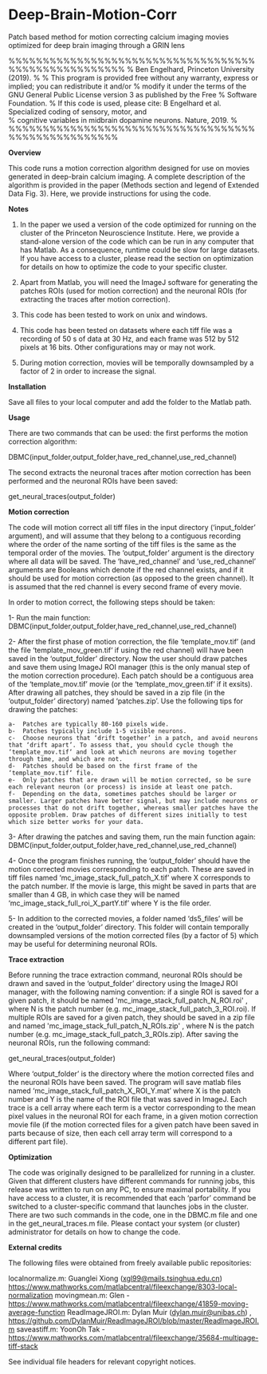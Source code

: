 # Deep-Brain-Motion-Corr
Patch based method for motion correcting calcium imaging movies optimized for deep brain imaging through a GRIN lens

%%%%%%%%%%%%%%%%%%%%%%%%%%%%%%%%%%%%%%%%%%%%%%%%%%%%%
%    Ben Engelhard, Princeton University (2019).
%
%    This program is provided free without any warranty, express or implied; you can redistribute it and/or 
%    modify it under the terms of the GNU General Public License version 3 as published by the Free 
%    Software Foundation.
%    If this code is used, please cite: B Engelhard et al. Specialized coding of sensory, motor, and   
%    cognitive variables in midbrain dopamine neurons. Nature, 2019.
%
%%%%%%%%%%%%%%%%%%%%%%%%%%%%%%%%%%%%%%%%%%%%%%%%%%%%


**Overview**

This code runs a motion correction algorithm designed for use on movies generated in deep-brain calcium imaging. A complete description of the algorithm is provided in the paper (Methods section and legend of Extended Data Fig. 3). Here, we provide instructions for using the code. 

**Notes**

1)	In the paper we used a version of the code optimized for running on the cluster of the Princeton 
Neuroscience Institute. Here, we provide a stand-alone version of the code which can be run in any computer that has Matlab. As a consequence, runtime could be slow for large datasets. If you have access to a cluster, please read the section on optimization for details on how to optimize the code to your specific cluster.

2)	Apart from Matlab, you will need the ImageJ software for generating the patches ROIs (used for 
motion correction) and the neuronal ROIs (for extracting the traces after motion correction). 

3)	This code has been tested to work on unix and windows.

4)	This code has been tested on datasets where each tiff file was a recording of 50 s of data at 30 
Hz, and each frame was 512 by 512 pixels at 16 bits. Other configurations may or may not work.

5)	During motion correction, movies will be temporally downsampled by a factor of 2 in order to 
increase the signal.


**Installation**

Save all files to your local computer and add the folder to the Matlab path.

**Usage**

There are two commands that can be used: the first performs the motion correction algorithm: 

DBMC(input_folder,output_folder,have_red_channel,use_red_channel)

The second extracts the neuronal traces after motion correction has been performed and the neuronal ROIs have been saved:

get_neural_traces(output_folder)

**Motion correction**

The code will motion correct all tiff files in the input directory (‘input_folder’ argument), and will assume that they belong to a contiguous recording where the order of the name sorting of the tiff files is the same as the temporal order of the movies. The ‘output_folder’ argument is the directory where all data will be saved. The ‘have_red_channel’ and ‘use_red_channel’ arguments are Booleans which denote if the red channel exists, and if it should be used for motion correction (as opposed to the green channel). It is assumed that the red channel is every second frame of every movie.

In order to motion correct, the following steps should be taken:

1-	Run the main function: DBMC(input_folder,output_folder,have_red_channel,use_red_channel)

2-	After the first phase of motion correction, the file ‘template_mov.tif’ (and the file ‘template_mov_green.tif‘ if using the red channel) will have been saved in the ‘output_folder’ directory. Now the user should draw patches and save them using ImageJ ROI manager (this is the only manual step of the motion correction procedure). Each patch should be a contiguous area of the ‘template_mov.tif’ movie (or the ‘template_mov_green.tif‘ if it exsits). After drawing all patches, they should be saved in a zip file (in the ‘output_folder’ directory) named ‘patches.zip’. Use the following tips for drawing the patches:

    a-	Patches are typically 80-160 pixels wide.
    b-	Patches typically include 1-5 visible neurons.
    c-	Choose neurons that ‘drift together’ in a patch, and avoid neurons that ‘drift apart’. To assess that, you should cycle though the ‘template_mov.tif‘ and look at which neurons are moving together through time, and which are not.
    d-	Patches should be based on the first frame of the ‘template_mov.tif‘ file.
    e-	Only patches that are drawn will be motion corrected, so be sure each relevant neuron (or process) is inside at least one patch.
    f-	Depending on the data, sometimes patches should be larger or smaller. Larger patches have better signal, but may include neurons or processes that do not drift together, whereas smaller patches have the opposite problem. Draw patches of different sizes initially to test which size better works for your data.

3-	After drawing the patches and saving them, run the main function again: DBMC(input_folder,output_folder,have_red_channel,use_red_channel)

4-	Once the program finishes running, the ‘output_folder’ should have the motion corrected movies corresponding to each patch. These are saved in tiff files named ‘mc_image_stack_full_patch_X.tif’ where X corresponds to the patch number. If the movie is large, this might be saved in parts that are smaller than 4 GB, in which case they will be named ‘mc_image_stack_full_roi_X_partY.tif’ where Y is the file order. 

5-	In addition to the corrected movies, a folder named ‘ds5_files’ will be created in the ‘output_folder’ directory. This folder will contain temporally downsampled versions of the motion corrected files (by a factor of 5) which may be useful for determining neuronal ROIs.


**Trace extraction**

Before running the trace extraction command, neuronal ROIs should be drawn and saved in the ‘output_folder’ directory using the ImageJ ROI manager, with the following naming convention: if a single ROI is saved for a given patch, it should be named 'mc_image_stack_full_patch_N_ROI.roi' , where N is the patch number  (e.g. mc_image_stack_full_patch_3_ROI.roi). If multiple ROIs are saved for a given patch, they should be saved in a zip file and named 'mc_image_stack_full_patch_N_ROIs.zip' , where N is the patch number (e.g. mc_image_stack_full_patch_3_ROIs.zip).
After saving the neuronal ROIs, run the following command:

get_neural_traces(output_folder)

Where ‘output_folder’ is the directory where the motion corrected files and the neuronal ROIs have been saved. The program will save matlab files named ‘mc_image_stack_full_patch_X_ROI_Y.mat’ where X is the patch number and Y is the name of the ROI file that was saved in ImageJ. Each trace is a cell array where each term is a vector corresponding to the mean pixel values in the neuronal ROI for each frame, in a given motion correction movie file (if the motion corrected files for a given patch have been saved in parts because of size, then each cell array term will correspond to a different part file).

**Optimization**

The code was originally designed to be parallelized for running in a cluster. Given that different clusters have different commands for running jobs, this release was written to run on any PC, to ensure maximal portability. If you have access to a cluster, it is recommended that each ‘parfor’ command be switched to a cluster-specific command that launches jobs in the cluster. There are two such commands in the code, one in the DBMC.m file and one in the get_neural_traces.m file. Please contact your system (or cluster) administrator for details on how to change the code.

**External credits**

The following files were obtained from freely available public repositories:

localnormalize.m: Guanglei Xiong (xgl99@mails.tsinghua.edu.cn) https://www.mathworks.com/matlabcentral/fileexchange/8303-local-normalization 
movingmean.m: Glen - https://www.mathworks.com/matlabcentral/fileexchange/41859-moving-average-function
ReadImageJROI.m: Dylan Muir (dylan.muir@unibas.ch) ,  https://github.com/DylanMuir/ReadImageJROI/blob/master/ReadImageJROI.m
saveastiff.m: YoonOh Tak - https://www.mathworks.com/matlabcentral/fileexchange/35684-multipage-tiff-stack

See individual file headers for relevant copyright notices.


